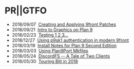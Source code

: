 # PR||GTFO

* 2018/09/07 ­ [Creating and Applying 9front Patches](https://seh.dev/2018/09/07/0/index.md)
* 2018/09/21 ­ [Intro to Graphics on Plan 9](https://seh.dev/2018/09/21/0/index.md)
* 2018/02/23 ­ [Testing 1 2 3…](https://seh.dev/2018/02/23/0/index.md)
* 2018/12/27 ­ [Using p9sk1 authentication in modern 9front](https://seh.dev/2018/12/27/0/index.md)
* 2018/03/19 ­ [Install Notes for Plan 9 Second Edition](https://seh.dev/2018/03/19/0/index.md)
* 2018/03/03 ­ [Using Plan9Port Mkfiles](https://seh.dev/2018/03/03/0/index.md)
* 2018/05/24 ­ [DiscordFS -- A Tale of Two Clients](https://seh.dev/2018/05/24/0/index.md)
* 2018/05/30 ­ [Touring Blit in 2018](https://seh.dev/2018/05/30/0/index.md)


